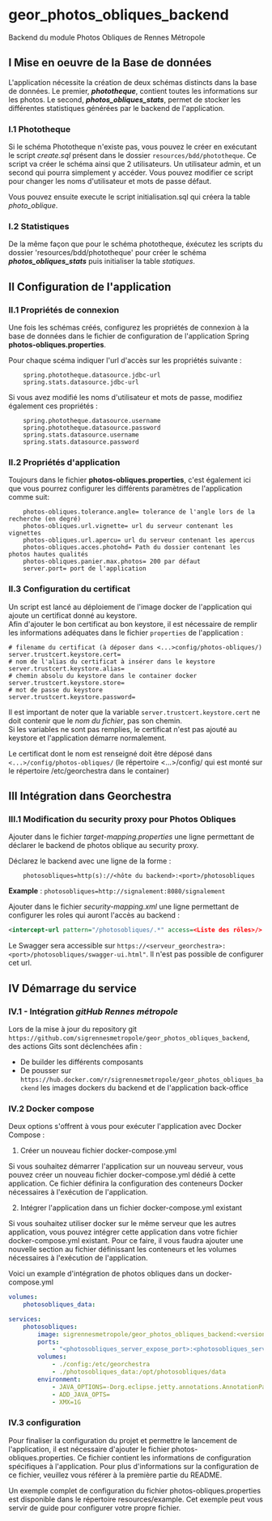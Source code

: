 # geor_photos_obliques_backend
Backend du module Photos Obliques de Rennes Métropole

## I Mise en oeuvre de la Base de données

L'application nécessite la création de deux schémas distincts dans la base de données. 
Le premier, **_phototheque_**, contient toutes les informations sur les photos. 
Le second, **_photos_obliques_stats_**, permet de stocker les différentes statistiques générées par le backend de l'application.

### I.1 Phototheque

Si le schéma Phototheque n'existe pas, vous pouvez le créer en exécutant le script _create.sql_ présent dans le dossier `resources/bdd/phototheque`.
Ce script va créer le schéma ainsi que 2 utilisateurs. Un utilisateur admin, et un second qui pourra simplement y accéder. 
Vous pouvez modifier ce script pour changer les noms d'utilisateur et mots de passe défaut.

Vous pouvez ensuite execute le script initialisation.sql qui créera la table _photo_oblique_.

### I.2 Statistiques

De la même façon que pour le schéma phototheque, éxécutez les scripts du dossier 'resources/bdd/phototheque' pour créer le schéma **_photos_obliques_stats_** 
puis initialiser la table _statiques_.

## II Configuration de l'application

### II.1 Propriétés de connexion 

Une fois les schémas créés, configurez les propriétés de connexion à la base de données dans le fichier de configuration de l'application Spring **photos-obliques.properties**.

Pour chaque scéma indiquer l'url d'accès sur les propriétés suivante :

```properties
    spring.phototheque.datasource.jdbc-url
    spring.stats.datasource.jdbc-url
```

Si vous avez modifié les noms d'utilisateur et mots de passe, modifiez également ces propriétés :

```properties
    spring.phototheque.datasource.username
    spring.phototheque.datasource.password
    spring.stats.datasource.username
    spring.stats.datasource.password
```

### II.2 Propriétés d'application

Toujours dans le fichier **photos-obliques.properties**, c'est également ici que vous pourrez configurer les différents paramètres de l'application comme suit:
```properties
    photos-obliques.tolerance.angle= tolerance de l'angle lors de la recherche (en degré)
    photos-obliques.url.vignette= url du serveur contenant les vignettes
    photos-obliques.url.apercu= url du serveur contenant les apercus
    photos-obliques.acces.photohd= Path du dossier contenant les photos hautes qualités
    photos-obliques.panier.max.photos= 200 par défaut
    server.port= port de l'application 
```

### II.3  Configuration du certificat

Un script est lancé au déploiement de l'image docker de l'application qui ajoute un certificat donné au keystore.  
Afin d'ajouter le bon certificat au bon keystore, il est nécessaire de remplir les informations adéquates dans le fichier `properties` de l'application :

```
# filename du certificat (à déposer dans <...>config/photos-obliques/)
server.trustcert.keystore.cert=
# nom de l'alias du certificat à insérer dans le keystore
server.trustcert.keystore.alias=
# chemin absolu du keystore dans le container docker
server.trustcert.keystore.store=
# mot de passe du keystore
server.trustcert.keystore.password=

```

Il est important de noter que la variable `server.trustcert.keystore.cert` ne doit contenir que le _nom du fichier_, pas son chemin.  
Si les variables ne sont pas remplies, le certificat n'est pas ajouté au keystore et l'application démarre normalement.

Le certificat dont le nom est renseigné doit être déposé dans `<...>/config/photos-obliques/` (le répertoire <...>/config/ qui est monté sur le répertoire /etc/georchestra dans le container)

## III Intégration dans Georchestra

### III.1 Modification du security proxy pour Photos Obliques

Ajouter dans le fichier *target-mapping.properties* une ligne permettant de déclarer le backend de photos oblique au security proxy. 

Déclarez le backend avec une ligne de la forme :

```properties
    photosobliques=http(s)://<hôte du backend>:<port>/photosobliques
```
**Example** : ```photosobliques=http://signalement:8080/signalement```


Ajouter dans le fichier *security-mapping.xml* une ligne permettant de configurer les roles qui auront l'accès au backend :
```xml
<intercept-url pattern="/photosobliques/.*" access=<Liste des rôles>/>
```

Le Swagger sera accessible sur ```https://<serveur_georchestra>:<port>/photosobliques/swagger-ui.html"```. Il n'est pas possible de configurer cet url.

## IV Démarrage du service

### IV.1 - Intégration *gitHub Rennes métropole*

Lors de la mise à jour du repository git `https://github.com/sigrennesmetropole/geor_photos_obliques_backend`, des actions Gits sont déclenchées afin :

- De builder les différents composants
- De pousser sur `https://hub.docker.com/r/sigrennesmetropole/geor_photos_obliques_backend` les images dockers du backend et de l'application back-office


### IV.2 Docker compose

Deux options s'offrent à vous pour exécuter l'application avec Docker Compose :

1. Créer un nouveau fichier docker-compose.yml

Si vous souhaitez démarrer l'application sur un nouveau serveur, vous pouvez créer un nouveau fichier docker-compose.yml dédié à cette application. 
Ce fichier définira la configuration des conteneurs Docker nécessaires à l'exécution de l'application.

2. Intégrer l'application dans un fichier docker-compose.yml existant

Si vous souhaitez utiliser docker sur le même serveur que les autres application, vous pouvez intégrer cette application dans votre fichier docker-compose.yml existant.
Pour ce faire, il vous faudra ajouter une nouvelle section au fichier définissant les conteneurs et les volumes nécessaires à l'exécution de l'application.


Voici un example d'intégration de photos obliques dans un docker-compose.yml

```yaml
volumes:
    photosobliques_data:

services:
    photosobliques:
        image: sigrennesmetropole/geor_photos_obliques_backend:<version de l'image, example :v1.0.0>
        ports:
            - "<photosobliques_server_expose_port>:<photosobliques_server_port>"      
        volumes:
            - ./config:/etc/georchestra
            - ./photosobliques_data:/opt/photosobliques/data
        environment:
            - JAVA_OPTIONS=-Dorg.eclipse.jetty.annotations.AnnotationParser.LEVEL=OFF
            - ADD_JAVA_OPTS=
            - XMX=1G
```

### IV.3 configuration

Pour finaliser la configuration du projet et permettre le lancement de l'application, il est nécessaire d'ajouter le fichier photos-obliques.properties. 
Ce fichier contient les informations de configuration spécifiques à l'application. Pour plus d'informations sur la configuration de ce fichier, veuillez vous référer à la première partie du README.

Un exemple complet de configuration du fichier photos-obliques.properties est disponible dans le répertoire resources/example. 
Cet exemple peut vous servir de guide pour configurer votre propre fichier.
